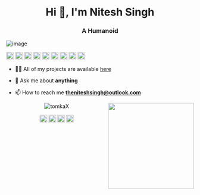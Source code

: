 

<h1 align="center">Hi 👋, I'm Nitesh Singh </h1>
<h3 align="center">A Humanoid </h3>

![image](https://github.com/saadeghi/saadeghi/blob/master/dino.gif)

<p align="left">

 <img src="https://github.com/simple-icons/simple-icons/blob/develop/icons/amazonaws.svg" alt="aws"  width="20" height="20" /> 
  <img src="https://img.icons8.com/color/48/000000/git.png" alt="git" width="20" height="20"/> 
  <img src="https://img.icons8.com/color/48/000000/react-native.png" alt="react" width="20" height="20"/> 
  <img src="https://img.icons8.com/color/48/000000/java-coffee-cup-logo.png" alt="java" width="20" height="20"/>
  <img src="https://github.com/simple-icons/simple-icons/blob/develop/icons/apacheflink.svg" alt="flinks" width="20" height="20"/> 
  <img src="https://img.icons8.com/ultraviolet/40/000000/xbox-r.png" alt="R" width="20" height="20"/> 
  <img src="https://img.icons8.com/color/48/000000/intellij-idea.png" alt="II" width="20" height="20"/> 
  <img src="https://img.icons8.com/color/48/000000/nodejs.png" alt="nodejs" width="20" height="20"/> 
  <img src="https://img.icons8.com/color/48/000000/python.png" alt="python" width="20" height="20"/></p>

- 👨‍💻 All of my projects are available  [here](https://github.com/theniteshsingh?tab=repositories)

- 💬 Ask me about **anything**

- 📫 How to reach me **theniteshsingh@outlook.com**



<p align="center"> 
  <img src="https://github-readme-stats.vercel.app/api?username=theniteshsingh&show_icons=true" alt="tomkaX" />
  <img  align="right" src="https://github.com/theniteshsingh/theniteshsingh/blob/master/gifs/3aM.gif" width="230">
 </p>

<p align="center">
<a href="https://www.linkedin.com/in/TheNiteshSingh/" target="blank"><img align="center" src="https://cdn.jsdelivr.net/npm/simple-icons@3.0.1/icons/linkedin.svg" alt="https://www.linkedin.com/in/TheNiteshSingh/" height="20" width="20" /></a>
  <a href="https://www.facebook.com/TheNiteshSingh/" target="blank"><img align="center" src="https://cdn.jsdelivr.net/npm/simple-icons@3.0.1/icons/facebook.svg" alt="https://www.facebook.com/TheNiteshSingh/" height="20" width="20" /></a>
  <a href="https://www.instagram.com/TheNiteshSingh/" target="blank"><img align="center" src="https://cdn.jsdelivr.net/npm/simple-icons@3.0.1/icons/instagram.svg" alt="https://www.instagram.com/TheNiteshSingh/" height="20" width="20" /></a>
 <a href="https://twitter.com/TheNiteshSingh/" target="blank"><img align="center" src="https://cdn.jsdelivr.net/npm/simple-icons@3.0.1/icons/twitter.svg" alt="https://twitter.com/TheNiteshSingh" height="20" width="20" /></a>

</p>


